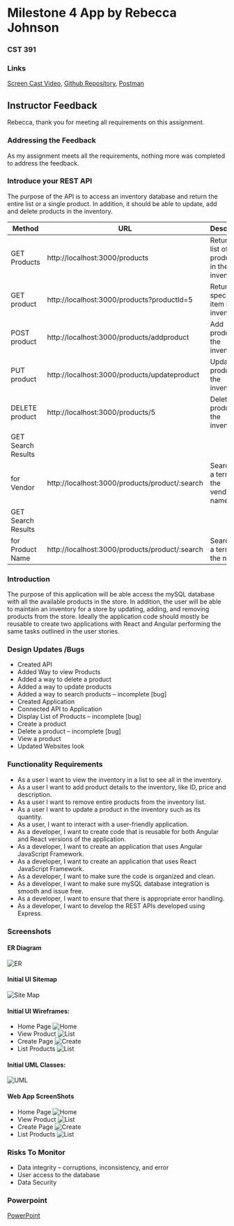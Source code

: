 # Milestone 4 App by Rebecca Johnson
### CST 391

### Links
[Screen Cast Video](https://), 
[Github Repository](https://github.com/rj404GCU/391),
[Postman](https://api.postman.com/collections/31209245-bdad6218-d250-4358-8d81-b8d7a55c80ee?access_key=PMAT-01HNVK9T259GZ1DB2ZD4RXZD21)

## Instructor Feedback
Rebecca, thank you for meeting all requirements on this assignment. 

### Addressing the Feedback
As my assignment meets all the requirements, nothing more was completed to address the feedback.

### Introduce your REST API
The purpose of the API is to access an inventory database and return the entire list or a single 
product. In addition, it should be able to update, add and delete products in the inventory.

| Method        | URL     | Descrition |
|---------------|-----------|------------|
| GET Products  | http://localhost:3000/products     | Returns a list of products in the inventory.       |
| GET product   | http://localhost:3000/products?productId=5 |Returns a specific item in the inventory|
| POST product  | http://localhost:3000/products/addproduct  |Add product to the inventory.       |
| PUT product   | http://localhost:3000/products/updateproduct  |Update product in the inventory.       |
| DELETE product|http://localhost:3000/products/5  |Delete a product in the inventory.       |
| GET Search Results 
for Vendor     |http://localhost:3000/products/product/:search |Searches a term in the vendor name.       |
| GET Search Results 
for Product Name|http://localhost:3000/products/product/:search | Searches a term in the name.       |

### Introduction
The purpose of this application will be able access the mySQL database with all the available
products in the store. In addition, the user will be able to maintain an inventory for a store by
updating, adding, and removing products from the store. Ideally the application code should
mostly be reusable to create two applications with React and Angular performing the same tasks
outlined in the user stories.

### Design Updates /Bugs
<ul>
  <li>Created API</li>
  <li>Added Way to view Products</li>
  <li>Added a way to delete a product</li>
  <li>Added a way to update products</li>
  <li>Added a way to search products – incomplete [bug]</li>
  <li>Created Application</li>
  <li>Connected API to Application </li>
  <li>Display List of Products  – incomplete [bug]</li>
  <li>Create a product </li>
  <li>Delete a product  – incomplete [bug]</li>
  <li>View a product </li>
  <li>Updated Websites look</li>
</ul>

### Functionality Requirements
<ul>
  <li>As a user I want to view the inventory in a list to see all in the inventory.</li>
  <li>As a user I want to add product details to the inventory, like ID, price and description.</li>
  <li>As a user I want to remove entire products from the inventory list.</li>
  <li>As a user I want to update a product in the inventory such as its quantity.</li>
  <li>As a user, I want to interact with a user-friendly application.</li>
  <li>As a developer, I want to create code that is reusable for both Angular and React versions of the application.</li>
  <li>As a developer, I want to create an application that uses Angular JavaScript Framework.</li>
  <li>As a developer, I want to create an application that uses React JavaScript Framework.</li>
  <li>As a developer, I want to make sure the code is organized and clean.</li>
  <li>As a developer, I want to make sure mySQL database integration is smooth and issue free.</li>
  <li>As a developer, I want to ensure that there is appropriate error handling.</li>
  <li>As a developer, I want to develop the REST APIs developed using Express.</li>
</ul>

### Screenshots
#### ER Diagram
![ER](er.png)
#### Initial UI Sitemap
![Site Map](sitemap.png)
#### Initial UI Wireframes:
   - Home Page
   ![Home](home.png)
   - View Product
   ![List](view.png)
   - Create Page
   ![Create](create.png)
   - List Products
   ![List](list.png)
#### Initial UML Classes:
![UML](uml.png)

#### Web App ScreenShots
- Home Page
![Home](home1.png)
- View Product
![List](view1.png)
- Create Page
![Create](create1.png)
- List Products
![List](list1.png)

### Risks To Monitor
<ul>
  <li>Data integrity – corruptions, inconsistency, and error</li>
  <li>User access to the database</li>
  <li>Data Security</li>
</ul>

### Powerpoint
[PowerPoint](finalPresentation.pptx)